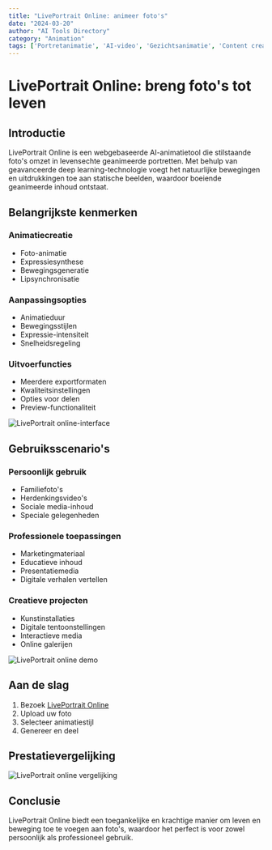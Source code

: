 ```yaml
---
title: "LivePortrait Online: animeer foto's"
date: "2024-03-20"
author: "AI Tools Directory"
category: "Animation"
tags: ['Portretanimatie', 'AI-video', 'Gezichtsanimatie', 'Content creatie']
---
```

# LivePortrait Online: breng foto's tot leven

## Introductie

LivePortrait Online is een webgebaseerde AI-animatietool die stilstaande foto's omzet in levensechte geanimeerde portretten. Met behulp van geavanceerde deep learning-technologie voegt het natuurlijke bewegingen en uitdrukkingen toe aan statische beelden, waardoor boeiende geanimeerde inhoud ontstaat.

## Belangrijkste kenmerken

### Animatiecreatie
- Foto-animatie
- Expressiesynthese
- Bewegingsgeneratie
- Lipsynchronisatie

### Aanpassingsopties
- Animatieduur
- Bewegingsstijlen
- Expressie-intensiteit
- Snelheidsregeling

### Uitvoerfuncties
- Meerdere exportformaten
- Kwaliteitsinstellingen
- Opties voor delen
- Preview-functionaliteit

![LivePortrait online-interface](/imgs/liveportrait-online/interface.jpg)

## Gebruiksscenario's

### Persoonlijk gebruik
- Familiefoto's
- Herdenkingsvideo's
- Sociale media-inhoud
- Speciale gelegenheden

### Professionele toepassingen
- Marketingmateriaal
- Educatieve inhoud
- Presentatiemedia
- Digitale verhalen vertellen

### Creatieve projecten
- Kunstinstallaties
- Digitale tentoonstellingen
- Interactieve media
- Online galerijen

![LivePortrait online demo](/imgs/liveportrait-online/demo.jpg)

## Aan de slag

1. Bezoek [LivePortrait Online](https://liveportrait-online.com)
2. Upload uw foto
3. Selecteer animatiestijl
4. Genereer en deel

## Prestatievergelijking

![LivePortrait online vergelijking](/imgs/liveportrait-online/comparison.jpg)

## Conclusie

LivePortrait Online biedt een toegankelijke en krachtige manier om leven en beweging toe te voegen aan foto's, waardoor het perfect is voor zowel persoonlijk als professioneel gebruik.